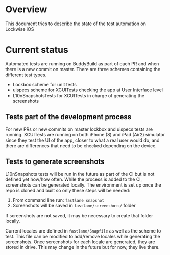# Overview
This document tries to describe the state of the test automation on Lockwise iOS

# Current status
Automated tests are running on BuddyBuild as part of each PR and when there is a new commit on master. 
There are three schemes containing the different test types.
- Lockbox scheme for unit tests
- uispecs scheme for XCUITests checking the app at User Interface level
- L10nSnapshotsTests for XCUITests in charge of generating the screenshots


## Tests part of the development process
For new PRs or new commits on master lockbox and uispecs tests are running. XCUITests are running on both iPhone (8) and iPad (Air2) simulator since they test the UI of the app, closer to what a real user would do, and there are differences that need to be checked depending on the device.


## Tests to generate screenshots
L10nSnapshots tests will be run in the future as part of the CI but is not defined yet how/how often.
While the process is added to the CI, screenshots can be generated locally. The environment is set up once the repo is cloned and built so only these steps will be needed:

1. From command line run: `fastlane snapshot`
2. Screenshots will be saved in `fastlane/screenshots/` folder

If screenshots are not saved, it may be necessary to create that folder locally.

Current locales are defined in `fastlane/Snapfile` as well as the scheme to test. This file can be modified to add/remove locales while generating the screenshots.
Once screenshots for each locale are generated, they are stored in drive. This may change in the future but for now, they live there.
